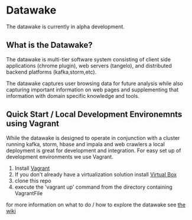 # Datawake 

The datawake is currently in alpha development.  

## What is the Datawake?

The datawake is multi-tier software system consisting of client side applications (chrome plugin), web servers (tangelo), and distributed backend platforms (kafka,storm,etc).

The datawake captures user browsing data for future analysis while also capturing important information on web pages and supplementing that information with domain specific knowledge and tools.


## Quick Start / Local Development Environemnts using Vagrant

While the datawake is designed to operate in conjunction with a cluster running kafka, storm, hbase and impala and web crawlers a local deployment is great for development and integration.  For easy set up of development environments we use Vagrant.

1. Install [Vagrant](https://www.vagrantup.com/)
2. If you don't already have a virtualization solution install [Virtual Box](https://www.virtualbox.org/)
3. clone this repo
4. execute the 'vagrant up' command from the directory containing VagrantFile

for more information on what to do / how to explore the datawake see [the wiki](https://github.com/Sotera/Datawake/wiki/Quick-Start-VM)

